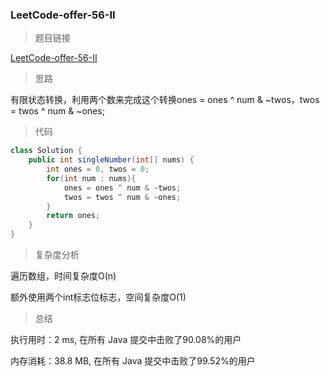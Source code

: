 ### LeetCode-offer-56-II

> 题目链接

[LeetCode-offer-56-II](https://leetcode-cn.com/problems/shu-zu-zhong-shu-zi-chu-xian-de-ci-shu-ii-lcof/)

> 思路

有限状态转换，利用两个数来完成这个转换ones = ones ^ num & ~twos，twos = twos ^ num & ~ones;

> 代码

```java
class Solution {
    public int singleNumber(int[] nums) {
        int ones = 0, twos = 0;
        for(int num : nums){
            ones = ones ^ num & ~twos;
            twos = twos ^ num & ~ones;
        }
        return ones;
    }
}
```

> 复杂度分析

遍历数组，时间复杂度O(n)

额外使用两个int标志位标志，空间复杂度O(1)

> 总结

执行用时：2 ms, 在所有 Java 提交中击败了90.08%的用户

内存消耗：38.8 MB, 在所有 Java 提交中击败了99.52%的用户
